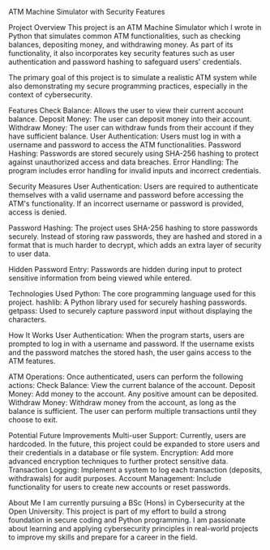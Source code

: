 ATM Machine Simulator with Security Features

Project Overview
This project is an ATM Machine Simulator  which I wrote in Python that simulates common ATM functionalities, such as checking balances, depositing money, and withdrawing money. As part of its functionality, it also incorporates key security features such as user authentication and password hashing to safeguard users' credentials.

The primary goal of this project is to simulate a realistic ATM system while also demonstrating my secure programming practices, especially in the context of cybersecurity.

Features
Check Balance: Allows the user to view their current account balance.
Deposit Money: The user can deposit money into their account.
Withdraw Money: The user can withdraw funds from their account if they have sufficient balance.
User Authentication: Users must log in with a username and password to access the ATM functionalities.
Password Hashing: Passwords are stored securely using SHA-256 hashing to protect against unauthorized access and data breaches.
Error Handling: The program includes error handling for invalid inputs and incorrect credentials.

Security Measures
User Authentication: Users are required to authenticate themselves with a valid username and password before accessing the ATM's functionality.
If an incorrect username or password is provided, access is denied.

Password Hashing:
The project uses SHA-256 hashing to store passwords securely. Instead of storing raw passwords, they are hashed and stored in a format that is much harder to decrypt, which adds an extra layer of security to user data.

Hidden Password Entry:
Passwords are hidden during input to protect sensitive information from being viewed while entered.

Technologies Used
Python: The core programming language used for this project.
hashlib: A Python library used for securely hashing passwords.
getpass: Used to securely capture password input without displaying the characters.

How It Works
User Authentication: When the program starts, users are prompted to log in with a username and password.
If the username exists and the password matches the stored hash, the user gains access to the ATM features.

ATM Operations: Once authenticated, users can perform the following actions:
Check Balance: View the current balance of the account.
Deposit Money: Add money to the account. Any positive amount can be deposited.
Withdraw Money: Withdraw money from the account, as long as the balance is sufficient.
The user can perform multiple transactions until they choose to exit.

Potential Future Improvements
Multi-user Support: Currently, users are hardcoded. In the future, this project could be expanded to store users and their credentials in a database or file system.
Encryption: Add more advanced encryption techniques to further protect sensitive data.
Transaction Logging: Implement a system to log each transaction (deposits, withdrawals) for audit purposes.
Account Management: Include functionality for users to create new accounts or reset passwords.

About Me
I am currently pursuing a BSc (Hons) in Cybersecurity at the Open University. This project is part of my effort to build a strong foundation in secure coding and Python programming. I am passionate about learning and applying cybersecurity principles in real-world projects to improve my skills and prepare for a career in the field.
